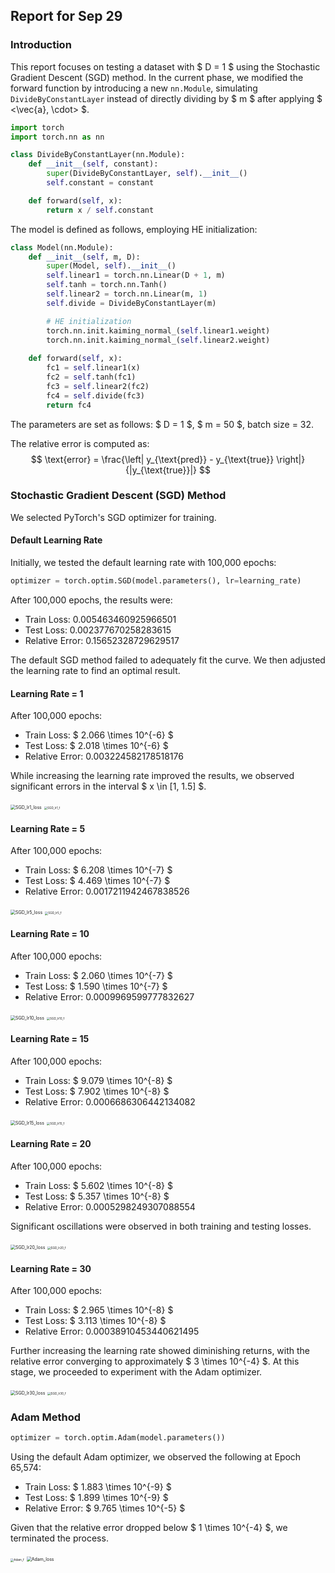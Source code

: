 ## Report for Sep 29

### Introduction

This report focuses on testing a dataset with $ D = 1 $ using the Stochastic Gradient Descent (SGD) method. In the current phase, we modified the forward function by introducing a new `nn.Module`, simulating `DivideByConstantLayer` instead of directly dividing by $ m $ after applying $ <\vec{a}, \cdot> $.

```python
import torch
import torch.nn as nn

class DivideByConstantLayer(nn.Module):
    def __init__(self, constant):
        super(DivideByConstantLayer, self).__init__()
        self.constant = constant

    def forward(self, x):
        return x / self.constant
```

The model is defined as follows, employing HE initialization:

```python
class Model(nn.Module):
    def __init__(self, m, D):
        super(Model, self).__init__()
        self.linear1 = torch.nn.Linear(D + 1, m)
        self.tanh = torch.nn.Tanh()
        self.linear2 = torch.nn.Linear(m, 1)
        self.divide = DivideByConstantLayer(m)

        # HE initialization
        torch.nn.init.kaiming_normal_(self.linear1.weight)
        torch.nn.init.kaiming_normal_(self.linear2.weight)
        
    def forward(self, x):
        fc1 = self.linear1(x)
        fc2 = self.tanh(fc1)
        fc3 = self.linear2(fc2)
        fc4 = self.divide(fc3)
        return fc4
```

The parameters are set as follows: $ D = 1 $, $ m = 50 $, batch size = 32.

The relative error is computed as:
$$
\text{error} = \frac{\left| y_{\text{pred}} - y_{\text{true}} \right|}{|y_{\text{true}}|}
$$

### Stochastic Gradient Descent (SGD) Method

We selected PyTorch's SGD optimizer for training.

#### Default Learning Rate

Initially, we tested the default learning rate with 100,000 epochs:

```python
optimizer = torch.optim.SGD(model.parameters(), lr=learning_rate)
```

After 100,000 epochs, the results were:

- Train Loss: 0.005463460925966501
- Test Loss: 0.002377670258283615
- Relative Error: 0.15652328729629517

The default SGD method failed to adequately fit the curve. We then adjusted the learning rate to find an optimal result.

#### Learning Rate = 1

After 100,000 epochs:

- Train Loss: $ 2.066 \times 10^{-6} $
- Test Loss: $ 2.018 \times 10^{-6} $
- Relative Error: 0.003224582178518176

While increasing the learning rate improved the results, we observed significant errors in the interval $ x \in [1, 1.5] $.

<img src="file:///Users/shay/Workplace/SAV/pic/SGD_lr1_loss.png" alt="SGD_lr1_loss" style="zoom:50%;" /> <img src="file:///Users/shay/Workplace/SAV/pic/SGD_lr1_f.png" alt="SGD_lr1_f" style="zoom:33%;" />

#### Learning Rate = 5

After 100,000 epochs:

- Train Loss: $ 6.208 \times 10^{-7} $
- Test Loss: $ 4.469 \times 10^{-7} $
- Relative Error: 0.0017211942467838526

<img src="file:///Users/shay/Workplace/SAV/pic/SGD_lr5_loss.png" alt="SGD_lr5_loss" style="zoom:50%;" /> <img src="file:///Users/shay/Workplace/SAV/pic/SGD_lr5_f.png" alt="SGD_lr5_f" style="zoom:33%;" />

#### Learning Rate = 10

After 100,000 epochs:

- Train Loss: $ 2.060 \times 10^{-7} $
- Test Loss: $ 1.590 \times 10^{-7} $
- Relative Error: 0.0009969599777832627

<img src="file:///Users/shay/Workplace/SAV/pic/SGD_lr10_loss.png" alt="SGD_lr10_loss" style="zoom:50%;" /> <img src="file:///Users/shay/Workplace/SAV/pic/SGD_lr10_f.png" alt="SGD_lr10_f" style="zoom:33%;" />

#### Learning Rate = 15

After 100,000 epochs:

- Train Loss: $ 9.079 \times 10^{-8} $
- Test Loss: $ 7.902 \times 10^{-8} $
- Relative Error: 0.0006686306442134082

<img src="file:///Users/shay/Workplace/SAV/pic/SGD_lr15_loss.png" alt="SGD_lr15_loss" style="zoom:50%;" /> <img src="file:///Users/shay/Workplace/SAV/pic/SGD_lr15_f.png" alt="SGD_lr15_f" style="zoom:33%;" />

#### Learning Rate = 20

After 100,000 epochs:

- Train Loss: $ 5.602 \times 10^{-8} $
- Test Loss: $ 5.357 \times 10^{-8} $
- Relative Error: 0.0005298249307088554

Significant oscillations were observed in both training and testing losses.

<img src="file:///Users/shay/Workplace/SAV/pic/SGD_lr20_loss.png" alt="SGD_lr20_loss" style="zoom:50%;" /> <img src="file:///Users/shay/Workplace/SAV/pic/SGD_lr20_f.png" alt="SGD_lr20_f" style="zoom:33%;" />

#### Learning Rate = 30

After 100,000 epochs:

- Train Loss: $ 2.965 \times 10^{-8} $
- Test Loss: $ 3.113 \times 10^{-8} $
- Relative Error: 0.00038910453440621495

Further increasing the learning rate showed diminishing returns, with the relative error converging to approximately $ 3 \times 10^{-4} $. At this stage, we proceeded to experiment with the Adam optimizer.

<img src="file:///Users/shay/Workplace/SAV/pic/SGD_lr30_loss.png" alt="SGD_lr30_loss" style="zoom:50%;" /> <img src="file:///Users/shay/Workplace/SAV/pic/SGD_lr30_f.png" alt="SGD_lr30_f" style="zoom:33%;" />

### Adam Method

```python
optimizer = torch.optim.Adam(model.parameters())
```

Using the default Adam optimizer, we observed the following at Epoch 65,574:

- Train Loss: $ 1.883 \times 10^{-9} $
- Test Loss: $ 1.899 \times 10^{-9} $
- Relative Error: $ 9.765 \times 10^{-5} $

Given that the relative error dropped below $ 1 \times 10^{-4} $, we terminated the process.

<img src="file:///Users/shay/Workplace/SAV/pic/Adam_f.png" alt="Adam_f" style="zoom:33%;" /> <img src="file:///Users/shay/Workplace/SAV/pic/Adam_loss.png" alt="Adam_loss" style="zoom:50%;" />
